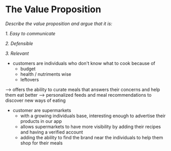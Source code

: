 # The Value Proposition

*Describe the value proposition and argue that it is:*

*1. Easy to communicate*

*2. Defensible*

*3. Relevant*

- customers are individuals who don't know what to cook because of 
    - budget
    - health / nutriments wise
    - leftovers

--> offers the ability to curate meals that answers their concerns and help them eat better
--> personalized feeds and meal recommendations to discover new ways of eating

- customer are supermarkets
    - with a growing individuals base, interesting enough to advertise their products in our app
    - allows supermarkets to have more visibility by adding their recipes and having a verified account 
    - adding the ability to find the brand near the individuals to help them shop for their meals

